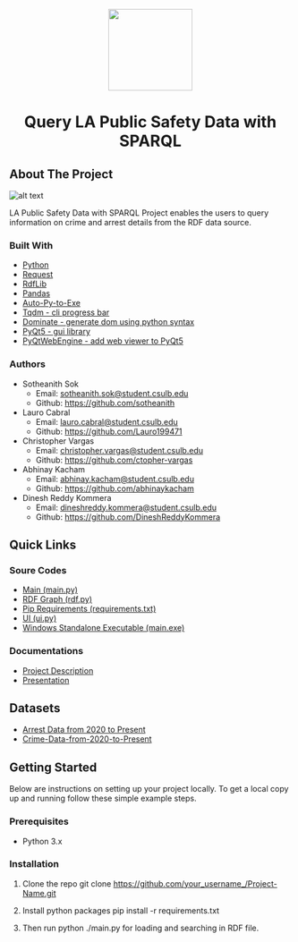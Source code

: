<p align="center">
 <img width="150" height="146" src="https://user-images.githubusercontent.com/13907836/51081445-7d0d9300-16a4-11e9-8e4d-6ccad8359bf8.png">
</p>

<h1 align="center">Query LA Public Safety Data with SPARQL</h1>	

<!-- ABOUT THE PROJECT -->
## About The Project

![alt text](https://github.com/sotheanith/SPARQL-with-LA-Public-Safety-Data/blob/main/Capture.PNG)

LA Public Safety Data with SPARQL Project enables the users to query information on crime and arrest details from the RDF data source.

### Built With
* [Python](https://www.python.org/)
* [Request](https://pypi.org/project/requests/)
* [RdfLib](https://rdflib.readthedocs.io/en/stable/)
* [Pandas](https://pypi.org/project/pandas/)
* [Auto-Py-to-Exe](https://pypi.org/project/auto-py-to-exe/)
* [Tqdm - cli progress bar](https://pypi.org/project/tqdm/)
* [Dominate - generate dom using python syntax](https://pypi.org/project/dominate/)
* [PyQt5 - gui library](https://pypi.org/project/PyQt5/)
* [PyQtWebEngine - add web viewer to PyQt5](https://pypi.org/project/PyQtWebEngine/)

### Authors 
- Sotheanith Sok 
  - Email: sotheanith.sok@student.csulb.edu 
  - Github: https://github.com/sotheanith
- Lauro Cabral 
  - Email: lauro.cabral@student.csulb.edu 
  - Github: https://github.com/Lauro199471
- Christopher Vargas 
  - Email: christopher.vargas@student.csulb.edu 
  - Github: https://github.com/ctopher-vargas
- Abhinay Kacham
  - Email: abhinay.kacham@student.csulb.edu
  - Github: https://github.com/abhinaykacham
- Dinesh Reddy Kommera
  - Email: dineshreddy.kommera@student.csulb.edu
  - Github: https://github.com/DineshReddyKommera

## Quick Links
 ### Soure Codes
 - [Main (main.py)](https://github.com/sotheanith/SPARQL-with-LA-Public-Safety-Data/blob/main/main.py)
 - [RDF Graph (rdf.py)](https://github.com/sotheanith/SPARQL-with-LA-Public-Safety-Data/blob/main/src/rdf.py)
 - [Pip Requirements (requirements.txt)](https://github.com/sotheanith/SPARQL-with-LA-Public-Safety-Data/blob/main/requirements.txt)
 - [UI (ui.py)](https://github.com/sotheanith/SPARQL-with-LA-Public-Safety-Data/blob/main/src/ui.py)
 - [Windows Standalone Executable (main.exe)]()
 ### Documentations
 - [Project Description]()
 - [Presentation]()

## Datasets
- [Arrest Data from 2020 to Present](https://data.lacity.org/Public-Safety/Arrest-Data-from-2020-to-Present/amvf-fr72)
- [Crime-Data-from-2020-to-Present](https://data.lacity.org/Public-Safety/Crime-Data-from-2020-to-Present/2nrs-mtv8)

<!-- GETTING STARTED -->
## Getting Started

Below are instructions on setting up your project locally.
To get a local copy up and running follow these simple example steps.

### Prerequisites

*  Python 3.x

### Installation

1. Clone the repo
   git clone https://github.com/your_username_/Project-Name.git

2. Install python packages
   pip install -r requirements.txt
   
3. Then run python ./main.py for loading and searching in RDF file.
